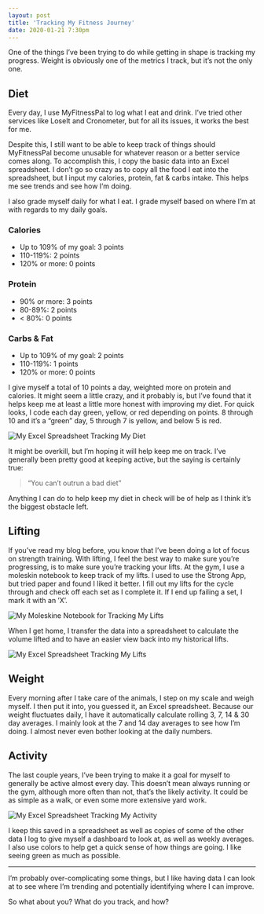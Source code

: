 ```yaml
---
layout: post
title: 'Tracking My Fitness Journey'
date: 2020-01-21 7:30pm
---
```


One of the things I’ve been trying to do while getting in shape is tracking my progress. Weight is obviously one of the metrics I track, but it’s not the only one.

## Diet

Every day, I use MyFitnessPal to log what I eat and drink. I’ve tried other services like LoseIt and Cronometer, but for all its issues, it works the best for me.

Despite this, I still want to be able to keep track of things should MyFitnessPal become unusable for whatever reason or a better service comes along. To accomplish this, I copy the basic data into an Excel spreadsheet. I don’t go so crazy as to copy all the food I eat into the spreadsheet, but I input my calories, protein, fat & carbs intake. This helps me see trends and see how I’m doing.

I also grade myself daily for what I eat. I grade myself based on where I’m at with regards to my daily goals.

### Calories

-   Up to 109% of my goal: 3 points
-   110-119%: 2 points
-   120% or more: 0 points

### Protein

-   90% or more: 3 points
-   80-89%: 2 points
-   < 80%: 0 points

### Carbs & Fat

-   Up to 109% of my goal: 2 points
-   110-119%: 1 points
-   120% or more: 0 points

I give myself a total of 10 points a day, weighted more on protein and calories. It might seem a little crazy, and it probably is, but I’ve found that it helps keep me at least a little more honest with improving my diet. For quick looks, I code each day green, yellow, or red depending on points. 8 through 10 and it’s a “green” day, 5 through 7 is yellow, and below 5 is red.

<div class="centered-image"><img src="/assets/images/posts/2020-01-21-tracking-my-fitness-journey/diet-log.png" alt="My Excel Spreadsheet Tracking My Diet" /></div>

It might be overkill, but I’m hoping it will help keep me on track. I’ve generally been pretty good at keeping active, but the saying is certainly true:

> “You can’t outrun a bad diet”

Anything I can do to help keep my diet in check will be of help as I think it’s the biggest obstacle left.

## Lifting

If you’ve read my blog before, you know that I’ve been doing a lot of focus on strength training. With lifting, I feel the best way to make sure you’re progressing, is to make sure you’re tracking your lifts. At the gym, I use a moleskin notebook to keep track of my lifts. I used to use the Strong App, but tried paper and found I liked it better. I fill out my lifts for the cycle through and check off each set as I complete it. If I end up failing a set, I mark it with an ’X’.

<div class="centered-image"><img src="/assets/images/posts/2020-01-21-tracking-my-fitness-journey/lifting-notebook.jpg" alt="My Moleskine Notebook for Tracking My Lifts" /></div>

When I get home, I transfer the data into a spreadsheet to calculate the volume lifted and to have an easier view back into my historical lifts.

<div class="centered-image"><img src="/assets/images/posts/2020-01-21-tracking-my-fitness-journey/lifting-log.png" alt="My Excel Spreadsheet Tracking My Lifts" /></div>

## Weight

Every morning after I take care of the animals, I step on my scale and weigh myself. I then put it into, you guessed it, an Excel spreadsheet. Because our weight fluctuates daily, I have it automatically calculate rolling 3, 7, 14 & 30 day averages. I mainly look at the 7 and 14 day averages to see how I’m doing. I almost never even bother looking at the daily numbers.

## Activity

The last couple years, I’ve been trying to make it a goal for myself to generally be active almost every day. This doesn’t mean always running or the gym, although more often than not, that’s the likely activity. It could be as simple as a walk, or even some more extensive yard work.

<div class="centered-image"><img src="/assets/images/posts/2020-01-21-tracking-my-fitness-journey/activity-log.png" alt="My Excel Spreadsheet Tracking My Activity" /></div>

I keep this saved in a spreadsheet as well as copies of some of the other data I log to give myself a dashboard to look at, as well as weekly averages. I also use colors to help get a quick sense of how things are going. I like seeing green as much as possible.

---

I’m probably over-complicating some things, but I like having data I can look at to see where I’m trending and potentially identifying where I can improve.

So what about you? What do you track, and how?
